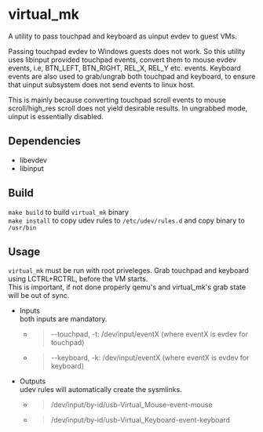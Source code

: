 # virtual_mk
A utility to pass touchpad and keyboard as uinput evdev to guest VMs.

Passing touchpad evdev to Windows guests does not work. So this utility uses libinput provided touchpad events, convert them to mouse evdev events, i.e, BTN_LEFT, BTN_RIGHT, REL_X, REL_Y etc. events.
Keyboard events are also used to grab/ungrab both touchpad and keyboard, to ensure that uinput subsystem does not send events to linux host. 

This is mainly because converting touchpad scroll events to
mouse scroll/high_res scroll does not yield desirable results. In ungrabbed mode, uinput is essentially disabled.

## Dependencies
* libevdev
* libinput

## Build
`make build` to build `virtual_mk` binary <br/>
`make install` to copy udev rules to `/etc/udev/rules.d` and copy binary to `/usr/bin`

## Usage
`virtual_mk` must be run with root priveleges. Grab touchpad and keyboard using LCTRL+RCTRL, before the VM starts. <br/>
This is important, if not done properly qemu's and virtual_mk's grab state will be out of sync.

* Inputs <br/>
  both inputs are mandatory.
    * > --touchpad, -t: /dev/input/eventX (where eventX is evdev for touchpad)
    * > --keyboard, -k: /dev/input/eventX (where eventX is evdev for keyboard)

* Outputs <br/>
  udev rules will automatically create the sysmlinks.
  
    * > /dev/input/by-id/usb-Virtual_Mouse-event-mouse
    * > /dev/input/by-id/usb-Virtual_Keyboard-event-keyboard
    

